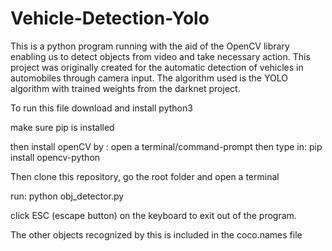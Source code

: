 # Vehicle-Detection-Yolo
This is a python program running with the aid of the OpenCV library enabling us to detect objects from video and take necessary action. This project was originally created for the automatic detection of vehicles in automobiles through camera input. The algorithm used is the YOLO algorithm with trained weights from the darknet project.

To run this file download and install python3

make sure pip is installed

then install openCV by :
open a terminal/command-prompt then type in: pip install opencv-python

Then clone this repository, go the root folder and open a terminal

run: python obj_detector.py

click ESC (escape button) on the keyboard to exit out of the program.


The other objects recognized by this is included in the coco.names file
